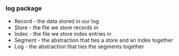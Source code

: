 ### log package
- Record - the data stored in our log
- Store - the file we store records in
- Index - the file we store index entries in
- Segment - the abstraction that ties a store and an index together
- Log - the abstraction that ties the segments together